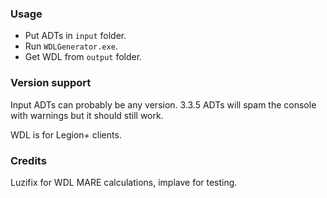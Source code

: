 ### Usage
- Put ADTs in `input` folder.
- Run `WDLGenerator.exe`.
- Get WDL from `output` folder.

### Version support
Input ADTs can probably be any version. 3.3.5 ADTs will spam the console with warnings but it should still work.

WDL is for Legion+ clients. 

### Credits
Luzifix for WDL MARE calculations, implave for testing.

